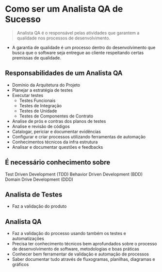 # Como ser um Analista QA de Sucesso
> Analista QA é o responsável pelas atividades que garantem a qualidade nos processos de desenvolvimento.
- A garantia de qualidade é um processo dentro do desenvolvimento que busca que o software seja entregue ao cliente respeitando certas premissas de qualidade.
## Responsabilidades de um Analista QA
- Domínio da Arquitetura do Projeto
- Planejar a estratégia de testes
- Executar testes
    - Testes Funcionais
    - Testes de Integração
    - Testes de Unidade
    - Testes de Componentes de Contrato
- Analise de prós e contras dos planos de testes
- Analise e revisão de códigos
- Catalogar, periciar e documentar evidências
- Configurar e criar processos utilizando ferramentas de automação
- Conhecimentos técnicos da infra estrutura
- Analisar e documentar questões e feedbacks
## É necessário conhecimento sobre
Test Driven Development (TDD)
Behavior Driven Development (BDD)
Domain Drive Development (DDD)

## Analista de Testes
- Faz a validação do produto
## Analista QA
- Faz a validação do processo usando também os testes e automatizações
- Precisa ter conhecimento técnicos bem aprofundados sobre o processo de desenvolvimento de software, metodologias e boas práticas
- Conhecer bem ferramentar de validação e automação de processos
- Saber documentar tudo através de fluxogramas, planilhas, diagramas e gráficos